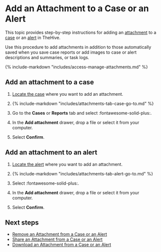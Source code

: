 # Add an Attachment to a Case or an Alert

This topic provides step-by-step instructions for adding an [attachment](../../../analyst-corner/cases/attachments/about-attachments.md) to a [case](../about-cases.md) or an [alert](../../alerts/about-alerts.md) in TheHive.

Use this procedure to add attachments in addition to those automatically saved when you save case reports or add images to case or alert descriptions and summaries, or task logs.

{% include-markdown "includes/access-manage-attachments.md" %}

## Add an attachment to a case

1. [Locate the case](../search-for-cases/find-a-case.md) where you want to add an attachment.

2. {% include-markdown "includes/attachments-tab-case-go-to.md" %}

3. Go to the **Cases** or **Reports** tab and select :fontawesome-solid-plus:.

4. In the **Add attachment** drawer, drop a file or select it from your computer.

5. Select **Confirm**.

## Add an attachment to an alert

1. [Locate the alert](../../alerts/search-for-alerts/find-an-alert.md) where you want to add an attachment.

2. {% include-markdown "includes/attachments-tab-alert-go-to.md" %}

3. Select :fontawesome-solid-plus:.

4. In the **Add attachment** drawer, drop a file or select it from your computer.

5. Select **Confirm**.

<h2>Next steps</h2>

* [Remove an Attachment from a Case or an Alert](remove-an-attachment-case-alert.md)
* [Share an Attachment from a Case or an Alert](share-an-attachment-case-alert.md)
* [Download an Attachment from a Case or an Alert](download-an-attachment-case-alert.md)